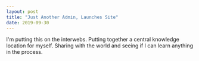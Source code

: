 ```yaml
---
layout: post
title: "Just Another Admin, Launches Site"
date: 2019-09-30
---
```


I'm putting this on the interwebs.  Putting together a central knowledge location for myself.  Sharing with the world and seeing if I can learn anything in the process.
